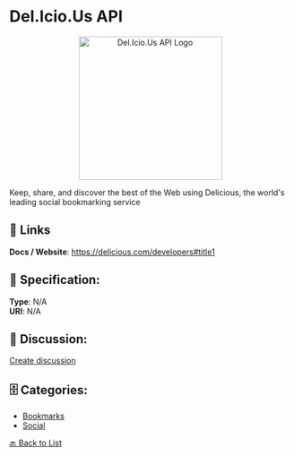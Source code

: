 # Del.Icio.Us API
<p align="center">
    <img width="256" src="https://raw.githubusercontent.com/apis-list/apis-list/main/apis/del-icio-us-api/logo_256x256.png" alt="Del.Icio.Us API Logo"/>
</p>

Keep, share, and discover the best of the Web using Delicious, the world's leading social bookmarking service

##  🔗 Links
**Docs / Website**: https://delicious.com/developers#title1

## 🧬 Specification:
**Type**: N/A  
**URI**: N/A

## 💬 Discussion:
[Create discussion](https://github.com/apis-list/apis-list/discussions/new)

## 🗄️ Categories:
- [Bookmarks](https://github.com/apis-list/apis-list#bookmarks)
- [Social](https://github.com/apis-list/apis-list#social)




[🔙 Back to List](https://github.com/apis-list/apis-list)
